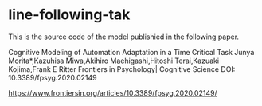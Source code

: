 # line-following-tak
This is the source code of the model publishied in the following paper.

Cognitive Modeling of Automation Adaptation in a Time Critical Task
	Junya Morita*,Kazuhisa Miwa,Akihiro Maehigashi,Hitoshi Terai,Kazuaki Kojima,Frank E Ritter
	Frontiers in Psychology| Cognitive Science
	DOI: 10.3389/fpsyg.2020.02149
  
  https://www.frontiersin.org/articles/10.3389/fpsyg.2020.02149/
